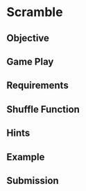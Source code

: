 
# Scramble

## Objective

## Game Play

## Requirements
## Shuffle Function
## Hints
## Example
## Submission